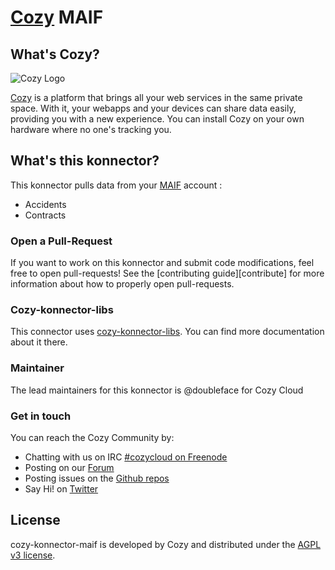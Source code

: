 [Cozy][cozy] MAIF
=======================================

What's Cozy?
------------

![Cozy Logo](https://cdn.rawgit.com/cozy/cozy-guidelines/master/templates/cozy_logo_small.svg)

[Cozy] is a platform that brings all your web services in the same private space. With it, your webapps and your devices can share data easily, providing you with a new experience. You can install Cozy on your own hardware where no one's tracking you.

What's this konnector?
--------------------------

This konnector pulls data from your [MAIF](https://maif.fr) account :

- Accidents
- Contracts


### Open a Pull-Request

If you want to work on this konnector and submit code modifications, feel free to open pull-requests! See the [contributing guide][contribute] for more information about how to properly open pull-requests.

### Cozy-konnector-libs

This connector uses [cozy-konnector-libs](https://github.com/cozy/cozy-konnector-libs). You can find more documentation about it there.

### Maintainer

The lead maintainers for this konnector is @doubleface for Cozy Cloud


### Get in touch

You can reach the Cozy Community by:

- Chatting with us on IRC [#cozycloud on Freenode][freenode]
- Posting on our [Forum]
- Posting issues on the [Github repos][github]
- Say Hi! on [Twitter]


License
-------

cozy-konnector-maif is developed by Cozy and distributed under the [AGPL v3 license][agpl-3.0].

[cozy]: https://cozy.io "Cozy Cloud"
[agpl-3.0]: https://www.gnu.org/licenses/agpl-3.0.html
[freenode]: http://webchat.freenode.net/?randomnick=1&channels=%23cozycloud&uio=d4
[forum]: https://forum.cozy.io/
[github]: https://github.com/cozy/
[nodejs]: https://nodejs.org/
[standard]: https://standardjs.com
[twitter]: https://twitter.com/mycozycloud
[webpack]: https://webpack.js.org
[yarn]: https://yarnpkg.com

